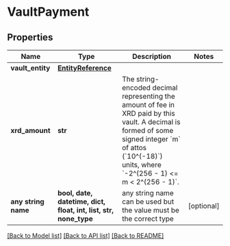 # VaultPayment


## Properties
Name | Type | Description | Notes
------------ | ------------- | ------------- | -------------
**vault_entity** | [**EntityReference**](EntityReference.md) |  | 
**xrd_amount** | **str** | The string-encoded decimal representing the amount of fee in XRD paid by this vault. A decimal is formed of some signed integer &#x60;m&#x60; of attos (&#x60;10^(-18)&#x60;) units, where &#x60;-2^(256 - 1) &lt;&#x3D; m &lt; 2^(256 - 1)&#x60;.  | 
**any string name** | **bool, date, datetime, dict, float, int, list, str, none_type** | any string name can be used but the value must be the correct type | [optional]

[[Back to Model list]](../README.md#documentation-for-models) [[Back to API list]](../README.md#documentation-for-api-endpoints) [[Back to README]](../README.md)


